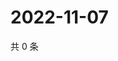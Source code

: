 # 2022-11-07

共 0 条

<!-- BEGIN WEIBO -->
<!-- 最后更新时间 Mon Nov 07 2022 13:26:01 GMT+0800 (China Standard Time) -->

<!-- END WEIBO -->
